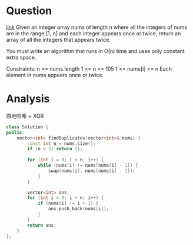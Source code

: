 # Question 
[link](https://leetcode-cn.com/problems/find-all-duplicates-in-an-array/solution/by-ac_oier-0m3c/)
Given an integer array nums of length n where all the integers of nums are in the range [1, n] and each integer appears once or twice, return an array of all the integers that appears twice.

You must write an algorithm that runs in O(n) time and uses only constant extra space.

Constraints:
n == nums.length
1 <= n <= 105
1 <= nums[i] <= n
Each element in nums appears once or twice.

# Analysis
原地哈希 + XOR
```cpp
class Solution {
public:
    vector<int> findDuplicates(vector<int>& nums) {
        const int n = nums.size();
        if (n < 2) return {};
        
        for (int i = 0; i < n; i++) {
            while (nums[i] != nums[nums[i] - 1]) {
                swap(nums[i], nums[nums[i] - 1]);
            }
        }

        vector<int> ans;
        for (int i = 0; i < n; i++) {
            if (nums[i] != i + 1) {
                ans.push_back(nums[i]);
            }
        }
        return ans;
    }
};
```